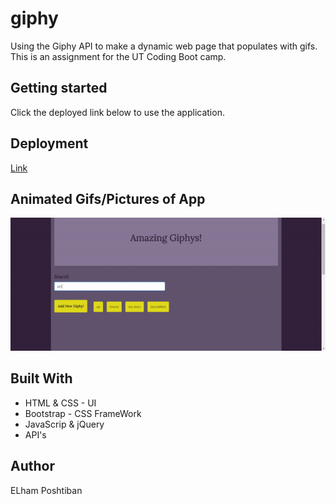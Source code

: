 # giphy
Using the Giphy API to make a dynamic web page that populates with gifs. This is an assignment for the UT Coding Boot camp.

## Getting started 
Click the deployed link below to use the application.

## Deployment

  [Link](https://elhamposhtiban.github.io/giphy/) 

## Animated Gifs/Pictures of App

![Application](/assets/giphy.gif)

 ## Built With

* HTML & CSS - UI
* Bootstrap - CSS FrameWork
* JavaScrip & jQuery 
* API's

 ## Author

 ELham Poshtiban